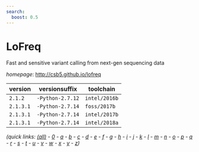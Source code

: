 ```yaml
---
search:
  boost: 0.5
---
```

# LoFreq

Fast and sensitive variant calling from next-gen sequencing data

*homepage*: <http://csb5.github.io/lofreq>

version | versionsuffix | toolchain
--------|---------------|----------
``2.1.2`` | ``-Python-2.7.12`` | ``intel/2016b``
``2.1.3.1`` | ``-Python-2.7.14`` | ``foss/2017b``
``2.1.3.1`` | ``-Python-2.7.14`` | ``intel/2017b``
``2.1.3.1`` | ``-Python-2.7.14`` | ``intel/2018a``


*(quick links: [(all)](../index.md) - [0](../0/index.md) - [a](../a/index.md) - [b](../b/index.md) - [c](../c/index.md) - [d](../d/index.md) - [e](../e/index.md) - [f](../f/index.md) - [g](../g/index.md) - [h](../h/index.md) - [i](../i/index.md) - [j](../j/index.md) - [k](../k/index.md) - [l](../l/index.md) - [m](../m/index.md) - [n](../n/index.md) - [o](../o/index.md) - [p](../p/index.md) - [q](../q/index.md) - [r](../r/index.md) - [s](../s/index.md) - [t](../t/index.md) - [u](../u/index.md) - [v](../v/index.md) - [w](../w/index.md) - [x](../x/index.md) - [y](../y/index.md) - [z](../z/index.md))*

